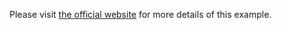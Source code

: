 Please visit [the official website](http://dubbo-nexe.apache.org/zh-cn/overview/mannual/java-sdk/tasks/gateway/triple/) for more details of this example.
